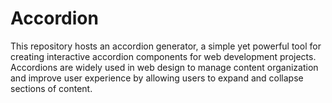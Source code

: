 # Accordion
This repository hosts an accordion generator, a simple yet powerful tool for creating interactive accordion components for web development projects. Accordions are widely used in web design to manage content organization and improve user experience by allowing users to expand and collapse sections of content.
